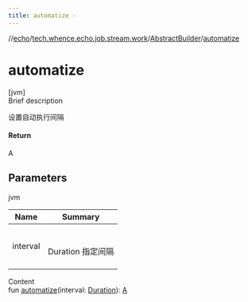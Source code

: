 ```yaml
---
title: automatize -
---
```

//[echo](../../index.md)/[tech.whence.echo.job.stream.work](../index.md)/[AbstractBuilder](index.md)/[automatize](automatize.md)



# automatize  
[jvm]  
Brief description  


设置自动执行间隔



#### Return  


A



## Parameters  
  
jvm  
  
|  Name|  Summary| 
|---|---|
| interval| <br><br>Duration 指定间隔<br><br>
  
  
Content  
fun [automatize](automatize.md)(interval: [Duration](https://docs.oracle.com/javase/8/docs/api/java/time/Duration.html)): [A](index.md)  



